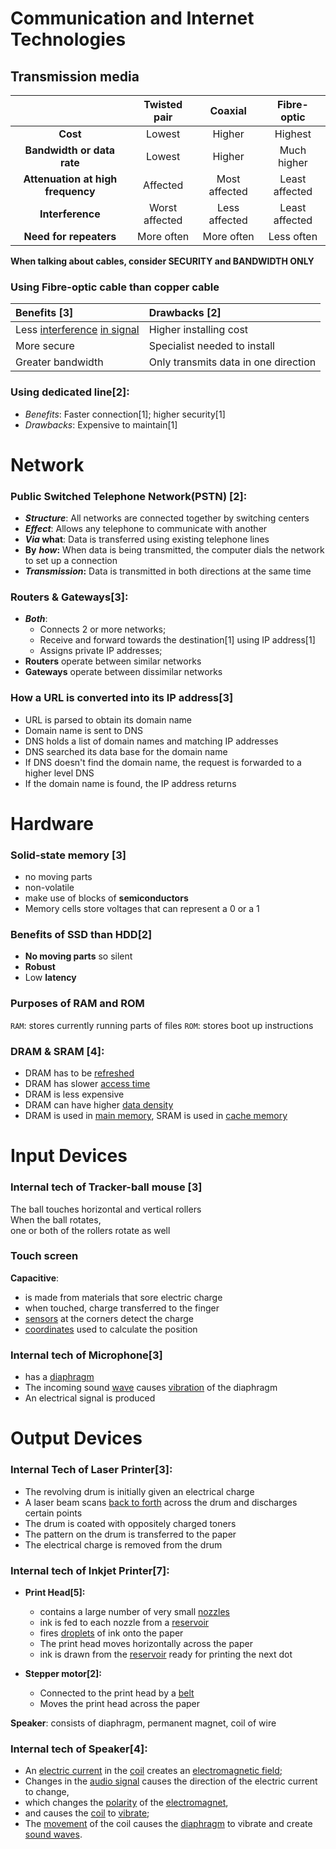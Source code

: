 # Communication and Internet Technologies

## Transmission media

|                                   | **Twisted pair** |  **Coaxial**  |  Fibre-optic   |
| :-------------------------------: | :--------------: | :-----------: | :------------: |
|             **Cost**              |      Lowest      |    Higher     |    Highest     |
|    **Bandwidth or data rate**     |      Lowest      |    Higher     |  Much higher   |
| **Attenuation at high frequency** |     Affected     | Most affected | Least affected |
|         **Interference**          |  Worst affected  | Less affected | Least affected |
|      **Need for repeaters**       |    More often    |  More often   |   Less often   |

**When talking about cables, consider SECURITY and BANDWIDTH ONLY**

### Using Fibre-optic cable than copper cable

| Benefits \[3\]                            | Drawbacks \[2\]                      |
|:------------------------------------------|:-------------------------------------|
| Less <u>interference</u> <u>in signal</u> | Higher installing cost               |
| More secure                               | Specialist needed to install         |
| Greater bandwidth                         | Only transmits data in one direction |

### Using dedicated line\[2\]:

- *Benefits*: Faster connection\[1\]; higher security\[1\]
- *Drawbacks*: Expensive to maintain\[1\]

# Network

### Public Switched Telephone Network(PSTN) \[2\]:

- ***Structure***: All networks are connected together by switching centers
- ***Effect***: Allows any telephone to communicate with another
- ***Via* what**: Data is transferred using existing telephone lines
- **By** ***how*:** When data is being transmitted, the computer dials the network to set up a connection
- ***Transmission*:** Data is transmitted in both directions at the same time

### Routers & Gateways\[3\]:

- ***Both***:
  - Connects 2 or more networks;
  - Receive and forward towards the destination\[1\] using IP address\[1\]
  - Assigns private IP addresses;
- **Routers** operate between similar networks
- **Gateways** operate between dissimilar networks

### How a URL is converted into its IP address\[3\]

- URL is parsed to obtain its domain name
- Domain name is sent to DNS
- DNS holds a list of domain names and matching IP addresses
- DNS searched its data base for the domain name
- If DNS doesn't find the domain name, the request is forwarded to a higher level DNS
- If the domain name is found, the IP address returns

# Hardware

### Solid-state memory \[3\]
- no moving parts
- non-volatile
- make use of blocks of **semiconductors**
- Memory cells store voltages that can represent a 0 or a 1

### Benefits of SSD than HDD\[2\]

- **No moving parts** so silent
- **Robust**
- Low **latency**

### Purposes of RAM and ROM
`RAM`: stores currently running parts of files
`ROM`: stores boot up instructions

### DRAM & SRAM \[4\]:

- DRAM has to be <u>refreshed</u>
- DRAM has slower <u>access time</u>
- DRAM is less expensive
- DRAM can have higher <u>data density</u>
- DRAM is used in <u>main memory</u>, SRAM is used in <u>cache memory</u>

# Input Devices

### Internal tech of Tracker-ball mouse \[3\]

The ball touches horizontal and vertical rollers  
When the ball rotates,  
one or both of the rollers rotate as well

### Touch screen

**Capacitive**:

- is made from materials that sore electric charge
- when touched, charge transferred to the finger
- <u>sensors</u> at the corners detect the charge
- <u>coordinates</u> used to calculate the position

### Internal tech of Microphone\[3\]

- has a <u>diaphragm</u>
- The incoming sound <u>wave</u> causes <u>vibration</u> of the diaphragm
- An electrical signal is produced

# Output Devices

### Internal Tech of Laser Printer\[3\]:

- The revolving drum is initially given an electrical charge
- A laser beam scans <u>back to forth</u> across the drum and discharges certain points
- The drum is coated with oppositely charged toners
- The pattern on the drum is transferred to the paper
- The electrical charge is removed from the drum

### Internal tech of Inkjet Printer\[7\]:

- **Print Head\[5\]:**
  - contains a large number of very small <u>nozzles</u>
  - ink is fed to each nozzle from a <u>reservoir</u>
  - fires <u>droplets</u> of ink onto the paper
  - The print head moves horizontally across the paper
  - ink is drawn from the <u>reservoir</u> ready for printing the next dot

- **Stepper motor\[2\]:**
  - Connected to the print head by a <u>belt</u>
  - Moves the print head across the paper

**Speaker**: consists of diaphragm, permanent magnet, coil of wire

### Internal tech of Speaker\[4\]:

- An <u>electric current</u> in the <u>coil</u> creates an <u>electromagnetic field</u>;
- Changes in the <u>audio signal</u> causes the direction of the electric current to change,
- which changes the <u>polarity</u> of the <u>electromagnet</u>,
- and causes the <u>coil</u> to <u>vibrate</u>;
- The <u>movement</u> of the coil causes the <u>diaphragm</u> to vibrate and create <u>sound waves</u>.